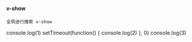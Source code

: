 #### v-show

    全局进行搜索 v-show 


console.log(1)
setTimeout(function() {
    console.log(2)
}, 0)
console.log(3)
